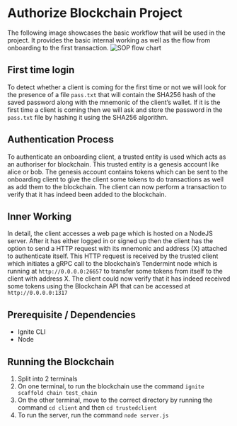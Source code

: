 # Authorize Blockchain Project

The following image showcases the basic workflow that will be used in the project. It provides the basic internal working as well as the flow from onboarding to the first transaction.
![SOP flow chart](https://github.com/Darsuu/Authorize_Blockchain/assets/81075125/1e055456-cc34-4309-827b-248fa42e9697)

## First time login
To detect whether a client is coming for the first time or not we will look for the presence of a file `pass.txt` that will contain the SHA256 hash of the saved password along with the mnemonic of the client’s
wallet. If it is the first time a client is coming then we will ask and store the password in the `pass.txt` file by hashing it using the SHA256 algorithm.

## Authentication Process
To authenticate an onboarding client, a trusted entity is used which acts as an authoriser for blockchain. This trusted entity is a genesis account like alice or bob. The genesis account contains tokens which can be sent to the onboarding client to give the client some tokens to do transactions as well as add them to the blockchain.
The client can now perform a transaction to verify that it has indeed been added to the blockchain.

## Inner Working
In detail, the client accesses a web page which is hosted on a NodeJS server. After it has either logged in or signed up then the client has the option to send a HTTP request with its mnemonic and address (X) attached to authenticate itself. This HTTP request is received by the trusted client which initiates a gRPC call to the blockchain’s Tendermint node which is running at `http://0.0.0.0:26657` to transfer some tokens from itself to the client with address X. The client could now verify that it has indeed received some tokens using the Blockchain API that can be accessed at `http://0.0.0.0:1317`

## Prerequisite / Dependencies
- Ignite CLI
- Node

## Running the Blockchain
1. Split into 2 terminals
2. On one terminal, to run the blockchain use the command `ignite scaffold chain test_chain`
3. On the other terminal, move to the correct directory by running the command `cd client` and then `cd trustedclient`
4. To run the server, run the command `node server.js`

